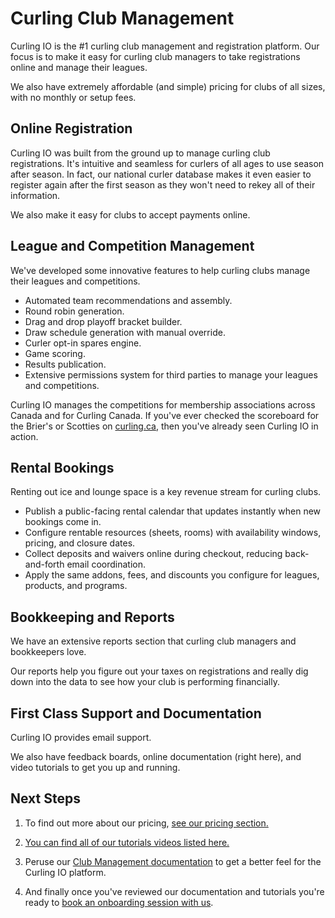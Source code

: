 # Curling Club Management

Curling IO is the #1 curling club management and registration platform. Our focus is to make it easy for curling club managers to take registrations online and manage their leagues.

We also have extremely affordable (and simple) pricing for clubs of all sizes, with no monthly or setup fees.

## Online Registration[​](#online-registration "Direct link to Online Registration")

Curling IO was built from the ground up to manage curling club registrations. It's intuitive and seamless for curlers of all ages to use season after season. In fact, our national curler database makes it even easier to register again after the first season as they won't need to rekey all of their information.

We also make it easy for clubs to accept payments online.

## League and Competition Management[​](#league-and-competition-management "Direct link to League and Competition Management")

We've developed some innovative features to help curling clubs manage their leagues and competitions.

* Automated team recommendations and assembly.
* Round robin generation.
* Drag and drop playoff bracket builder.
* Draw schedule generation with manual override.
* Curler opt-in spares engine.
* Game scoring.
* Results publication.
* Extensive permissions system for third parties to manage your leagues and competitions.

Curling IO manages the competitions for membership associations across Canada and for Curling Canada. If you've ever checked the scoreboard for the Brier's or Scotties on [curling.ca](https://www.curling.ca/scoreboard), then you've already seen Curling IO in action.

## Rental Bookings[​](#rental-bookings "Direct link to Rental Bookings")

Renting out ice and lounge space is a key revenue stream for curling clubs.

* Publish a public-facing rental calendar that updates instantly when new bookings come in.
* Configure rentable resources (sheets, rooms) with availability windows, pricing, and closure dates.
* Collect deposits and waivers online during checkout, reducing back-and-forth email coordination.
* Apply the same addons, fees, and discounts you configure for leagues, products, and programs.

## Bookkeeping and Reports[​](#bookkeeping-and-reports "Direct link to Bookkeeping and Reports")

We have an extensive reports section that curling club managers and bookkeepers love.

Our reports help you figure out your taxes on registrations and really dig down into the data to see how your club is performing financially.

## First Class Support and Documentation[​](#first-class-support-and-documentation "Direct link to First Class Support and Documentation")

Curling IO provides email support.

We also have feedback boards, online documentation (right here), and video tutorials to get you up and running.

## Next Steps[​](#next-steps "Direct link to Next Steps")

1. To find out more about our pricing, [see our pricing section.](/docs/getting-started/pricing.md)

2. [You can find all of our tutorials videos listed here.](https://www.youtube.com/@curlingio)

3. Peruse our [Club Management documentation](/docs/club-management/leagues.md) to get a better feel for the Curling IO platform.

4. And finally once you've reviewed our documentation and tutorials you're ready to [book an onboarding session with us](/docs/getting-started/book-an-onboarding-session.md).

